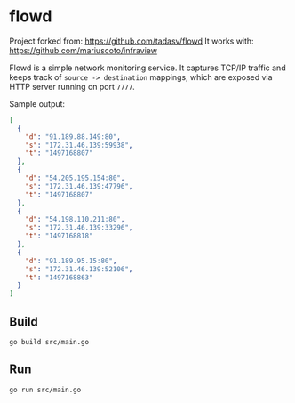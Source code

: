 # flowd

Project forked from: https://github.com/tadasv/flowd
It works with: https://github.com/mariuscoto/infraview

Flowd is a simple network monitoring service. It captures TCP/IP traffic and keeps track of
`source -> destination` mappings, which are exposed via HTTP server running on port `7777`.

Sample output:

```json
[
  {
    "d": "91.189.88.149:80",
    "s": "172.31.46.139:59938",
    "t": "1497168807"
  },
  {
    "d": "54.205.195.154:80",
    "s": "172.31.46.139:47796",
    "t": "1497168807"
  },
  {
    "d": "54.198.110.211:80",
    "s": "172.31.46.139:33296",
    "t": "1497168818"
  },
  {
    "d": "91.189.95.15:80",
    "s": "172.31.46.139:52106",
    "t": "1497168863"
  }
]
```

## Build

`go build src/main.go`

## Run

`go run src/main.go`
